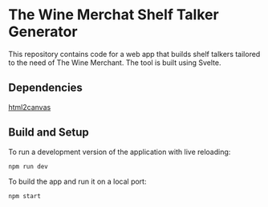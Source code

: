 # The Wine Merchat Shelf Talker Generator

This repository contains code for a web app that builds shelf talkers tailored to the need of The Wine Merchant. The tool is built using Svelte. 

## Dependencies
[html2canvas](https://html2canvas.hertzen.com/)

## Build and Setup

To run a development version of the application with live reloading:
```bash
npm run dev
```

To build the app and run it on a local port:
```bash
npm start
```
